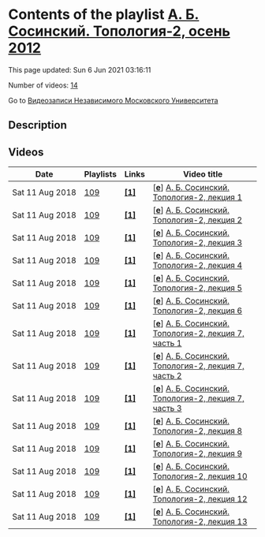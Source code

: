 # Contents of the playlist [А. Б. Сосинский. Топология-2, осень 2012](https://www.youtube.com/playlist?list=PLp9ABVh6_x4GD4ZNo8TO3XNxZJ2t_7Dki)

This page updated: Sun 6 Jun 2021 03:16:11

Number of videos: [14](#videos)

Go to [Видеозаписи Независимого Московского Университета](../README.md)

## Description



## Videos

|Date|Playlists|Links|Video title|
|---|---|---|---|
| Sat&nbsp;11&nbsp;Aug&nbsp;2018 | [109](../playlists/109 "А. Б. Сосинский. Топология-2, осень 2012") | [**[1]**](http://ium.mccme.ru/f12/topology2.html) | [[**e**](https://studio.youtube.com/video/X7M4Meu_v08/edit "Edit")] [А. Б. Сосинский. Топология-2, лекция 1](https://www.youtube.com/watch?v=X7M4Meu_v08&list=PLp9ABVh6_x4GD4ZNo8TO3XNxZJ2t_7Dki "Спецкурс НМУ.&#013;12 сентября 2012 г. 17:30, НМУ 304 (Большой Власьевский пер., 11) &#013;http://ium.mccme.ru/f12/topology2.html") |
| Sat&nbsp;11&nbsp;Aug&nbsp;2018 | [109](../playlists/109 "А. Б. Сосинский. Топология-2, осень 2012") | [**[1]**](http://ium.mccme.ru/f12/topology2.html) | [[**e**](https://studio.youtube.com/video/FPxaTmC9dEM/edit "Edit")] [А. Б. Сосинский. Топология-2, лекция 2](https://www.youtube.com/watch?v=FPxaTmC9dEM&list=PLp9ABVh6_x4GD4ZNo8TO3XNxZJ2t_7Dki "Спецкурс НМУ.&#013;19 сентября 2012 г. 17:30, НМУ 304 (Большой Власьевский пер., 11) &#013;http://ium.mccme.ru/f12/topology2.html") |
| Sat&nbsp;11&nbsp;Aug&nbsp;2018 | [109](../playlists/109 "А. Б. Сосинский. Топология-2, осень 2012") | [**[1]**](http://ium.mccme.ru/f12/topology2.html) | [[**e**](https://studio.youtube.com/video/YKk3jdZ1u3E/edit "Edit")] [А. Б. Сосинский. Топология-2, лекция 3](https://www.youtube.com/watch?v=YKk3jdZ1u3E&list=PLp9ABVh6_x4GD4ZNo8TO3XNxZJ2t_7Dki "Спецкурс НМУ.&#013;26 сентября 2012 г. 17:30, НМУ 304 (Большой Власьевский пер., 11) &#013;http://ium.mccme.ru/f12/topology2.html") |
| Sat&nbsp;11&nbsp;Aug&nbsp;2018 | [109](../playlists/109 "А. Б. Сосинский. Топология-2, осень 2012") | [**[1]**](http://ium.mccme.ru/f12/topology2.html) | [[**e**](https://studio.youtube.com/video/0-ypW8FayZU/edit "Edit")] [А. Б. Сосинский. Топология-2, лекция 4](https://www.youtube.com/watch?v=0-ypW8FayZU&list=PLp9ABVh6_x4GD4ZNo8TO3XNxZJ2t_7Dki "Спецкурс НМУ.&#013;3 октября 2012 г. 17:30, НМУ 304 (Большой Власьевский пер., 11) &#013;http://ium.mccme.ru/f12/topology2.html") |
| Sat&nbsp;11&nbsp;Aug&nbsp;2018 | [109](../playlists/109 "А. Б. Сосинский. Топология-2, осень 2012") | [**[1]**](http://ium.mccme.ru/f12/topology2.html) | [[**e**](https://studio.youtube.com/video/D_mGVCudW_0/edit "Edit")] [А. Б. Сосинский. Топология-2, лекция 5](https://www.youtube.com/watch?v=D_mGVCudW_0&list=PLp9ABVh6_x4GD4ZNo8TO3XNxZJ2t_7Dki "Спецкурс НМУ.&#013;10 октября 2012 г. 17:30, НМУ 304 (Большой Власьевский пер., 11) &#013;http://ium.mccme.ru/f12/topology2.html") |
| Sat&nbsp;11&nbsp;Aug&nbsp;2018 | [109](../playlists/109 "А. Б. Сосинский. Топология-2, осень 2012") | [**[1]**](http://ium.mccme.ru/f12/topology2.html) | [[**e**](https://studio.youtube.com/video/1t1moYHVjsQ/edit "Edit")] [А. Б. Сосинский. Топология-2, лекция 6](https://www.youtube.com/watch?v=1t1moYHVjsQ&list=PLp9ABVh6_x4GD4ZNo8TO3XNxZJ2t_7Dki "Спецкурс НМУ.&#013;17 октября 2012 г. 17:30, НМУ 304 (Большой Власьевский пер., 11) &#013;http://ium.mccme.ru/f12/topology2.html") |
| Sat&nbsp;11&nbsp;Aug&nbsp;2018 | [109](../playlists/109 "А. Б. Сосинский. Топология-2, осень 2012") | [**[1]**](http://ium.mccme.ru/f12/topology2.html) | [[**e**](https://studio.youtube.com/video/4q0Tf1kthfQ/edit "Edit")] [А. Б. Сосинский. Топология-2, лекция 7, часть 1](https://www.youtube.com/watch?v=4q0Tf1kthfQ&list=PLp9ABVh6_x4GD4ZNo8TO3XNxZJ2t_7Dki "Спецкурс НМУ.&#013;24 октября 2012 г. 17:30, НМУ 304 (Большой Власьевский пер., 11) &#013;http://ium.mccme.ru/f12/topology2.html") |
| Sat&nbsp;11&nbsp;Aug&nbsp;2018 | [109](../playlists/109 "А. Б. Сосинский. Топология-2, осень 2012") | [**[1]**](http://ium.mccme.ru/f12/topology2.html) | [[**e**](https://studio.youtube.com/video/TxUiNx_vvx8/edit "Edit")] [А. Б. Сосинский. Топология-2, лекция 7, часть 2](https://www.youtube.com/watch?v=TxUiNx_vvx8&list=PLp9ABVh6_x4GD4ZNo8TO3XNxZJ2t_7Dki "Спецкурс НМУ.&#013;24 октября 2012 г. 17:30, НМУ 304 (Большой Власьевский пер., 11) &#013;http://ium.mccme.ru/f12/topology2.html") |
| Sat&nbsp;11&nbsp;Aug&nbsp;2018 | [109](../playlists/109 "А. Б. Сосинский. Топология-2, осень 2012") | [**[1]**](http://ium.mccme.ru/f12/topology2.html) | [[**e**](https://studio.youtube.com/video/fNgWRz9TUp8/edit "Edit")] [А. Б. Сосинский. Топология-2, лекция 7, часть 3](https://www.youtube.com/watch?v=fNgWRz9TUp8&list=PLp9ABVh6_x4GD4ZNo8TO3XNxZJ2t_7Dki "Спецкурс НМУ.&#013;24 октября 2012 г. 17:30, НМУ 304 (Большой Власьевский пер., 11) &#013;http://ium.mccme.ru/f12/topology2.html") |
| Sat&nbsp;11&nbsp;Aug&nbsp;2018 | [109](../playlists/109 "А. Б. Сосинский. Топология-2, осень 2012") | [**[1]**](http://ium.mccme.ru/f12/topology2.html) | [[**e**](https://studio.youtube.com/video/DtL5sH5-S0U/edit "Edit")] [А. Б. Сосинский. Топология-2, лекция 8](https://www.youtube.com/watch?v=DtL5sH5-S0U&list=PLp9ABVh6_x4GD4ZNo8TO3XNxZJ2t_7Dki "Спецкурс НМУ.&#013;31 октября 2012 г. 17:30, НМУ 304 (Большой Власьевский пер., 11) &#013;http://ium.mccme.ru/f12/topology2.html") |
| Sat&nbsp;11&nbsp;Aug&nbsp;2018 | [109](../playlists/109 "А. Б. Сосинский. Топология-2, осень 2012") | [**[1]**](http://ium.mccme.ru/f12/topology2.html) | [[**e**](https://studio.youtube.com/video/hIXT5WHKfuc/edit "Edit")] [А. Б. Сосинский. Топология-2, лекция 9](https://www.youtube.com/watch?v=hIXT5WHKfuc&list=PLp9ABVh6_x4GD4ZNo8TO3XNxZJ2t_7Dki "Спецкурс НМУ.&#013;7 ноября 2012 г. 17:30, НМУ 304 (Большой Власьевский пер., 11) &#013;http://ium.mccme.ru/f12/topology2.html") |
| Sat&nbsp;11&nbsp;Aug&nbsp;2018 | [109](../playlists/109 "А. Б. Сосинский. Топология-2, осень 2012") | [**[1]**](http://ium.mccme.ru/f12/topology2.html) | [[**e**](https://studio.youtube.com/video/WrVdQTzRNa0/edit "Edit")] [А. Б. Сосинский. Топология-2, лекция 10](https://www.youtube.com/watch?v=WrVdQTzRNa0&list=PLp9ABVh6_x4GD4ZNo8TO3XNxZJ2t_7Dki "Спецкурс НМУ.&#013;14 ноября 2012 г. 17:30, НМУ 304 (Большой Власьевский пер., 11) &#013;http://ium.mccme.ru/f12/topology2.html") |
| Sat&nbsp;11&nbsp;Aug&nbsp;2018 | [109](../playlists/109 "А. Б. Сосинский. Топология-2, осень 2012") | [**[1]**](http://ium.mccme.ru/f12/topology2.html) | [[**e**](https://studio.youtube.com/video/If6dntwdUXU/edit "Edit")] [А. Б. Сосинский. Топология-2, лекция 12](https://www.youtube.com/watch?v=If6dntwdUXU&list=PLp9ABVh6_x4GD4ZNo8TO3XNxZJ2t_7Dki "Спецкурс НМУ.&#013;28 ноября 2012 г. 17:30, НМУ 304 (Большой Власьевский пер., 11) &#013;http://ium.mccme.ru/f12/topology2.html") |
| Sat&nbsp;11&nbsp;Aug&nbsp;2018 | [109](../playlists/109 "А. Б. Сосинский. Топология-2, осень 2012") | [**[1]**](http://ium.mccme.ru/f12/topology2.html) | [[**e**](https://studio.youtube.com/video/xcuALgwev5Q/edit "Edit")] [А. Б. Сосинский. Топология-2, лекция 13](https://www.youtube.com/watch?v=xcuALgwev5Q&list=PLp9ABVh6_x4GD4ZNo8TO3XNxZJ2t_7Dki "Спецкурс НМУ.&#013;5 декабря 2012 г. 17:30, НМУ 304 (Большой Власьевский пер., 11) &#013;http://ium.mccme.ru/f12/topology2.html") |
